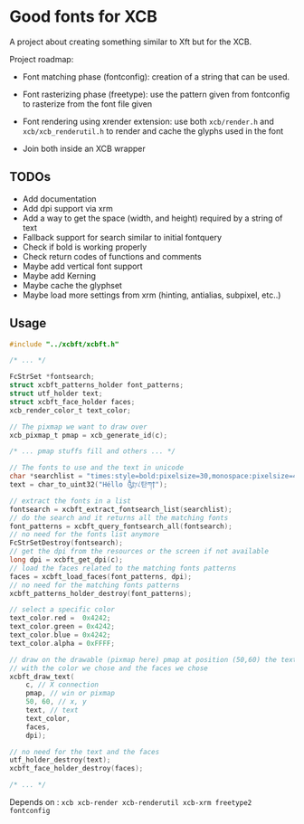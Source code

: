 # Good fonts for XCB #

A project about creating something similar to Xft but for the XCB.

Project roadmap:

* Font matching phase (fontconfig): creation of a string that can be used.

* Font rasterizing phase (freetype): use the pattern given from fontconfig
  to rasterize from the font file given

* Font rendering using xrender extension: use both `xcb/render.h` and
  `xcb/xcb_renderutil.h` to render and cache the glyphs used in the font

* Join both inside an XCB wrapper

## TODOs ##

- Add documentation
- Add dpi support via xrm
- Add a way to get the space (width, and height) required by a string of text
- Fallback support for search similar to initial fontquery
- Check if bold is working properly
- Check return codes of functions and comments
- Maybe add vertical font support
- Maybe add Kerning
- Maybe cache the glyphset
- Maybe load more settings from xrm (hinting, antialias, subpixel, etc..)


## Usage ##

```C
#include "../xcbft/xcbft.h"

/* ... */

FcStrSet *fontsearch;
struct xcbft_patterns_holder font_patterns;
struct utf_holder text;
struct xcbft_face_holder faces;
xcb_render_color_t text_color;

// The pixmap we want to draw over
xcb_pixmap_t pmap = xcb_generate_id(c);

/* ... pmap stuffs fill and others ... */

// The fonts to use and the text in unicode
char *searchlist = "times:style=bold:pixelsize=30,monospace:pixelsize=40\n";
text = char_to_uint32("Héllo ༃𐤋𐤊탄ཀ𐍊");

// extract the fonts in a list
fontsearch = xcbft_extract_fontsearch_list(searchlist);
// do the search and it returns all the matching fonts
font_patterns = xcbft_query_fontsearch_all(fontsearch);
// no need for the fonts list anymore
FcStrSetDestroy(fontsearch);
// get the dpi from the resources or the screen if not available
long dpi = xcbft_get_dpi(c);
// load the faces related to the matching fonts patterns
faces = xcbft_load_faces(font_patterns, dpi);
// no need for the matching fonts patterns
xcbft_patterns_holder_destroy(font_patterns);

// select a specific color
text_color.red =  0x4242;
text_color.green = 0x4242;
text_color.blue = 0x4242;
text_color.alpha = 0xFFFF;

// draw on the drawable (pixmap here) pmap at position (50,60) the text
// with the color we chose and the faces we chose
xcbft_draw_text(
	c, // X connection
	pmap, // win or pixmap
	50, 60, // x, y
	text, // text
	text_color,
	faces,
	dpi);

// no need for the text and the faces
utf_holder_destroy(text);
xcbft_face_holder_destroy(faces);

/* ... */

```

Depends on : `xcb xcb-render xcb-renderutil xcb-xrm freetype2 fontconfig`  

